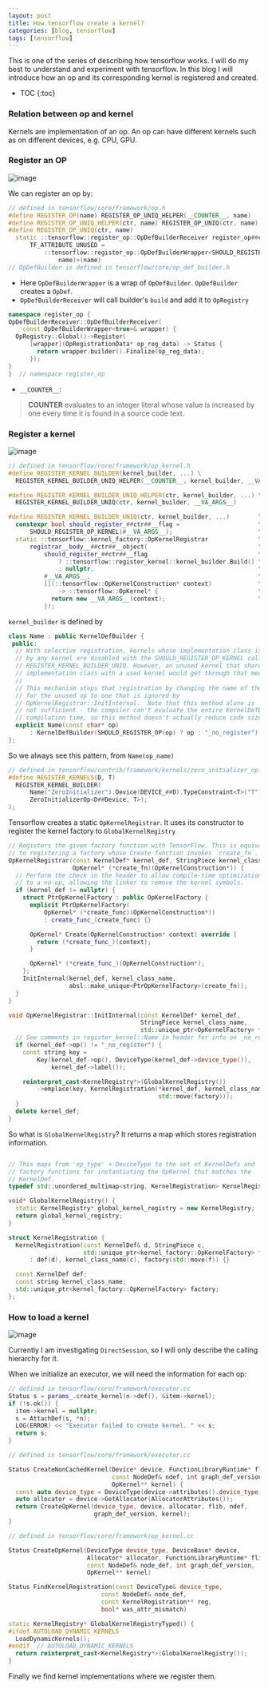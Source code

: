 ```yaml
---
layout: post
title: How tensorflow create a kernel?
categories: [blog, tensorflow]
tags: [tensorflow]
---
```


This is one of the series of describing how tensorflow works. I will do my best to understand
and experiment with tensorflow. In this blog I will introduce how an op and its corresponding
kernel is registered and created.

+ TOC
{:toc}

### Relation between op and kernel

Kernels are implementation of an op. An op can have different kernels such as on different
devices, e.g. CPU, GPU.

### Register an OP

![image](/images/tensorflow/register_op.jpg)

We can register an op by:

```cpp
// defined in tensorflow/core/framework/op.h
#define REGISTER_OP(name) REGISTER_OP_UNIQ_HELPER(__COUNTER__, name)
#define REGISTER_OP_UNIQ_HELPER(ctr, name) REGISTER_OP_UNIQ(ctr, name)
#define REGISTER_OP_UNIQ(ctr, name)                                          \
  static ::tensorflow::register_op::OpDefBuilderReceiver register_op##ctr    \
      TF_ATTRIBUTE_UNUSED =                                                  \
          ::tensorflow::register_op::OpDefBuilderWrapper<SHOULD_REGISTER_OP( \
              name)>(name)
// OpDefBuilder is defined in tensorflow/core/op_def_builder.h
```

+ Here `OpDefBuilderWrapper` is a wrap of `OpDefBuilder`. `OpDefBuilder` creates a `OpDef`.
+ `OpDefBuilderReceiver` will call builder\'s `build` and add it to `OpRegistry`

```cpp
namespace register_op {
OpDefBuilderReceiver::OpDefBuilderReceiver(
    const OpDefBuilderWrapper<true>& wrapper) {
  OpRegistry::Global()->Register(
      [wrapper](OpRegistrationData* op_reg_data) -> Status {
        return wrapper.builder().Finalize(op_reg_data);
      });
}
}  // namespace register_op
```

+ `__COUNTER__`:

> __COUNTER__ evaluates to an integer literal whose value is increased by one every
> time it is found in a source code text.

### Register a kernel

![image](/images/tensorflow/register_kernel.jpg)

```cpp
// defined in tensorflow/core/framework/op_kernel.h
#define REGISTER_KERNEL_BUILDER(kernel_builder, ...) \
  REGISTER_KERNEL_BUILDER_UNIQ_HELPER(__COUNTER__, kernel_builder, __VA_ARGS__)

#define REGISTER_KERNEL_BUILDER_UNIQ_HELPER(ctr, kernel_builder, ...) \
  REGISTER_KERNEL_BUILDER_UNIQ(ctr, kernel_builder, __VA_ARGS__)

#define REGISTER_KERNEL_BUILDER_UNIQ(ctr, kernel_builder, ...)        \
  constexpr bool should_register_##ctr##__flag =                      \
      SHOULD_REGISTER_OP_KERNEL(#__VA_ARGS__);                        \
  static ::tensorflow::kernel_factory::OpKernelRegistrar              \
      registrar__body__##ctr##__object(                               \
          should_register_##ctr##__flag                               \
              ? ::tensorflow::register_kernel::kernel_builder.Build() \
              : nullptr,                                              \
          #__VA_ARGS__,                                               \
          [](::tensorflow::OpKernelConstruction* context)             \
              -> ::tensorflow::OpKernel* {                            \
            return new __VA_ARGS__(context);                          \
          });
```

`kernel_builder` is defined by

```cpp
class Name : public KernelDefBuilder {
 public:
  // With selective registration, kernels whose implementation class is not used
  // by any kernel are disabled with the SHOULD_REGISTER_OP_KERNEL call in
  // REGISTER_KERNEL_BUILDER_UNIQ. However, an unused kernel that shares an
  // implementation class with a used kernel would get through that mechanism.
  //
  // This mechanism stops that registration by changing the name of the kernel
  // for the unused op to one that is ignored by
  // OpKernelRegistrar::InitInternal.  Note that this method alone is
  // not sufficient - the compiler can't evaluate the entire KernelDefBuilder at
  // compilation time, so this method doesn't actually reduce code size.
  explicit Name(const char* op)
      : KernelDefBuilder(SHOULD_REGISTER_OP(op) ? op : "_no_register") {}
};
```

So we always see this pattern, from `Name(op_name)`

```cpp
// defined in tensorflow/contrib/framework/kernels/zero_initializer_op.cc
#define REGISTER_KERNELS(D, T)                                           \
  REGISTER_KERNEL_BUILDER(                                               \
      Name("ZeroInitializer").Device(DEVICE_##D).TypeConstraint<T>("T"), \
      ZeroInitializerOp<D##Device, T>);
);
```

Tensorflow creates a static `OpKernelRegistrar`. It uses its constructor to register the
kernel factory to `GlobalKernelRegistry`

```cpp
// Registers the given factory function with TensorFlow. This is equivalent
// to registering a factory whose Create function invokes `create_fn`.
OpKernelRegistrar(const KernelDef* kernel_def, StringPiece kernel_class_name,
                  OpKernel* (*create_fn)(OpKernelConstruction*)) {
  // Perform the check in the header to allow compile-time optimization
  // to a no-op, allowing the linker to remove the kernel symbols.
  if (kernel_def != nullptr) {
    struct PtrOpKernelFactory : public OpKernelFactory {
      explicit PtrOpKernelFactory(
          OpKernel* (*create_func)(OpKernelConstruction*))
          : create_func_(create_func) {}

      OpKernel* Create(OpKernelConstruction* context) override {
        return (*create_func_)(context);
      }

      OpKernel* (*create_func_)(OpKernelConstruction*);
    };
    InitInternal(kernel_def, kernel_class_name,
                 absl::make_unique<PtrOpKernelFactory>(create_fn));
  }
}

void OpKernelRegistrar::InitInternal(const KernelDef* kernel_def,
                                     StringPiece kernel_class_name,
                                     std::unique_ptr<OpKernelFactory> factory) {
  // See comments in register_kernel::Name in header for info on _no_register.
  if (kernel_def->op() != "_no_register") {
    const string key =
        Key(kernel_def->op(), DeviceType(kernel_def->device_type()),
            kernel_def->label());

    reinterpret_cast<KernelRegistry*>(GlobalKernelRegistry())
        ->emplace(key, KernelRegistration(*kernel_def, kernel_class_name,
                                          std::move(factory)));
  }
  delete kernel_def;
}

```

So what is `GlobalKernelRegistry`? It returns a map which stores registration information.

```cpp

// This maps from 'op_type' + DeviceType to the set of KernelDefs and
// factory functions for instantiating the OpKernel that matches the
// KernelDef.
typedef std::unordered_multimap<string, KernelRegistration> KernelRegistry;

void* GlobalKernelRegistry() {
  static KernelRegistry* global_kernel_registry = new KernelRegistry;
  return global_kernel_registry;
}

struct KernelRegistration {
  KernelRegistration(const KernelDef& d, StringPiece c,
                     std::unique_ptr<kernel_factory::OpKernelFactory> f)
      : def(d), kernel_class_name(c), factory(std::move(f)) {}

  const KernelDef def;
  const string kernel_class_name;
  std::unique_ptr<kernel_factory::OpKernelFactory> factory;
};
```

### How to load a kernel

![image](/images/tensorflow/create_kernel.jpg)

Currently I am investigating `DirectSession`, so I will only describe the calling hierarchy
for it.

When we initialize an executor, we will need the information for each op:

```cpp
// defined in tensorflow/core/framework/executor.cc
Status s = params_.create_kernel(n->def(), &item->kernel);
if (!s.ok()) {
  item->kernel = nullptr;
  s = AttachDef(s, *n);
  LOG(ERROR) << "Executor failed to create kernel. " << s;
  return s;
}
```

```cpp
// defined in tensorflow/core/framework/executor.cc

Status CreateNonCachedKernel(Device* device, FunctionLibraryRuntime* flib,
                             const NodeDef& ndef, int graph_def_version,
                             OpKernel** kernel) {
  const auto device_type = DeviceType(device->attributes().device_type());
  auto allocator = device->GetAllocator(AllocatorAttributes());
  return CreateOpKernel(device_type, device, allocator, flib, ndef,
                        graph_def_version, kernel);
}
```

```cpp
// defined in tensorflow/core/framework/op_kernel.cc

Status CreateOpKernel(DeviceType device_type, DeviceBase* device,
                      Allocator* allocator, FunctionLibraryRuntime* flib,
                      const NodeDef& node_def, int graph_def_version,
                      OpKernel** kernel)

Status FindKernelRegistration(const DeviceType& device_type,
                          const NodeDef& node_def,
                          const KernelRegistration** reg,
                          bool* was_attr_mismatch)

static KernelRegistry* GlobalKernelRegistryTyped() {
#ifdef AUTOLOAD_DYNAMIC_KERNELS
  LoadDynamicKernels();
#endif  // AUTOLOAD_DYNAMIC_KERNELS
  return reinterpret_cast<KernelRegistry*>(GlobalKernelRegistry());
}
```

Finally we find kernel implementations where we register them.
